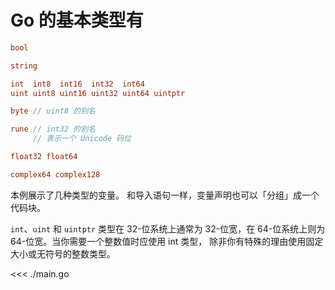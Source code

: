 # Go 的基本类型有

```go
bool

string

int  int8  int16  int32  int64
uint uint8 uint16 uint32 uint64 uintptr

byte // uint8 的别名

rune // int32 的别名
     // 表示一个 Unicode 码位

float32 float64

complex64 complex128
```

本例展示了几种类型的变量。 和导入语句一样，变量声明也可以「分组」成一个代码块。

`int`、`uint` 和 `uintptr` 类型在 32-位系统上通常为 32-位宽，在 64-位系统上则为 64-位宽。当你需要一个整数值时应使用 int 类型， 除非你有特殊的理由使用固定大小或无符号的整数类型。

<<< ./main.go
